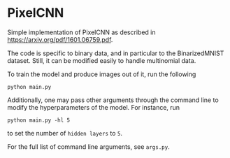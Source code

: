 # PixelCNN
Simple implementation of PixelCNN as described in https://arxiv.org/pdf/1601.06759.pdf.

The code is specific to binary data, and in particular to the BinarizedMNIST dataset. 
Still, it can be modified easily to handle multinomial data.

To train the model and produce images out of it, run the following
```
python main.py
```

Additionally, one may pass other arguments through the command line to modify the hyperparameters of the model.
For instance, run
```
python main.py -hl 5
```
to set the number of `hidden layers` to `5`. 

For the full list of command line arguments, see `args.py`.
